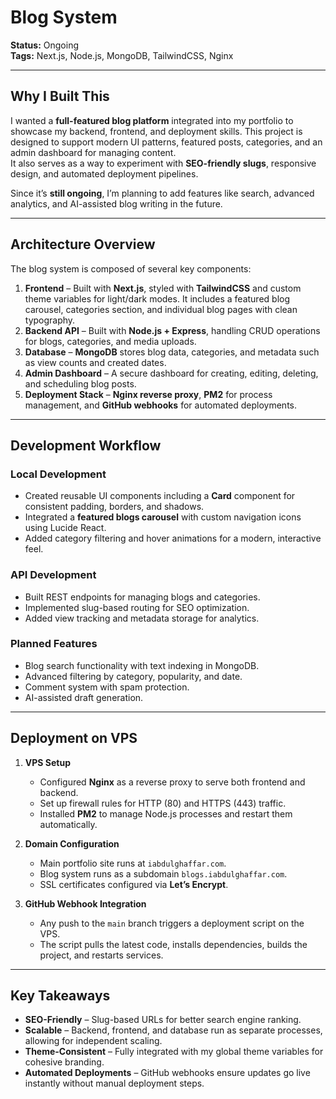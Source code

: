 # Blog System

**Status:** Ongoing  
**Tags:** Next.js, Node.js, MongoDB, TailwindCSS, Nginx  

---

## Why I Built This

I wanted a **full-featured blog platform** integrated into my portfolio to showcase my backend, frontend, and deployment skills. This project is designed to support modern UI patterns, featured posts, categories, and an admin dashboard for managing content.  
It also serves as a way to experiment with **SEO-friendly slugs**, responsive design, and automated deployment pipelines.  

Since it’s **still ongoing**, I’m planning to add features like search, advanced analytics, and AI-assisted blog writing in the future.

---

## Architecture Overview

The blog system is composed of several key components:

1. **Frontend** – Built with **Next.js**, styled with **TailwindCSS** and custom theme variables for light/dark modes. It includes a featured blog carousel, categories section, and individual blog pages with clean typography.
2. **Backend API** – Built with **Node.js + Express**, handling CRUD operations for blogs, categories, and media uploads.
3. **Database** – **MongoDB** stores blog data, categories, and metadata such as view counts and created dates.
4. **Admin Dashboard** – A secure dashboard for creating, editing, deleting, and scheduling blog posts.
5. **Deployment Stack** – **Nginx reverse proxy**, **PM2** for process management, and **GitHub webhooks** for automated deployments.

---

## Development Workflow

### Local Development
- Created reusable UI components including a **Card** component for consistent padding, borders, and shadows.
- Integrated a **featured blogs carousel** with custom navigation icons using Lucide React.
- Added category filtering and hover animations for a modern, interactive feel.

### API Development
- Built REST endpoints for managing blogs and categories.
- Implemented slug-based routing for SEO optimization.
- Added view tracking and metadata storage for analytics.

### Planned Features
- Blog search functionality with text indexing in MongoDB.
- Advanced filtering by category, popularity, and date.
- Comment system with spam protection.
- AI-assisted draft generation.

---

## Deployment on VPS

1. **VPS Setup**
   - Configured **Nginx** as a reverse proxy to serve both frontend and backend.
   - Set up firewall rules for HTTP (80) and HTTPS (443) traffic.
   - Installed **PM2** to manage Node.js processes and restart them automatically.

2. **Domain Configuration**
   - Main portfolio site runs at `iabdulghaffar.com`.
   - Blog system runs as a subdomain `blogs.iabdulghaffar.com`.
   - SSL certificates configured via **Let’s Encrypt**.

3. **GitHub Webhook Integration**
   - Any push to the `main` branch triggers a deployment script on the VPS.
   - The script pulls the latest code, installs dependencies, builds the project, and restarts services.

---

## Key Takeaways

- **SEO-Friendly** – Slug-based URLs for better search engine ranking.
- **Scalable** – Backend, frontend, and database run as separate processes, allowing for independent scaling.
- **Theme-Consistent** – Fully integrated with my global theme variables for cohesive branding.
- **Automated Deployments** – GitHub webhooks ensure updates go live instantly without manual deployment steps.
